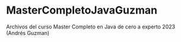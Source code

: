 # MasterCompletoJavaGuzman
Archivos del curso Master Completo en Java de cero a experto 2023 (Andrés Guzman)
